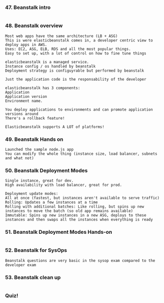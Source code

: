 ### 47. Beanstalk intro 

```text

```

### 48. Beanstalk overview

```text
Most web apps have the same architecture (LB + ASG)
This is were elasticbeanstalk comes in, a developer centric view to deploy apps in AWS.
Uses: EC2, ASG, ELB, RDS and all the most popular things.
Easy to set up, with a lot of control on how to fine tune things

elasticbeanstalk is a managed service.
Instance config / os handled by beanstalk
Deployment strategy is configuyrable but performed by beanstalk

Just the application code is the responsability of the developer

elasticbeanstalk has 3 components:
Application
Application version
Environment name.

You deploy applications to environments and can promote application versions around
There's a rollback feature! 

Elasticbeanstalk supports A LOT of platforms!
```

### 49. Beanstalk Hands on

```text
Launched the sample node.js app
You can modify the whole thing (instance size, load balancer, subnets and what not)

```

### 50. Beanstalk Deployment Modes

```text
Single instance, great for dev. 
High availability with load balancer, great for prod.

Deployment update modes:
All at once (fastest, but instances aren't available to serve traffic)
Rolling: Updates a few instances at a time
Rolling with additional batches: Like rolling, but spins up new instances to move the batch (so old app remains available)
Immutable: Spins up new instances in a new ASG, deploys to these instances and then swaps all the instances when everything is ready
```

### 51. Beanstalk Deployment Modes Hands-on

```text
```

### 52. Beanstalk for SysOps

```text
Beanstalk questions are very basic in the sysop exam compared to the developer exam

```

### 53. Beanstalk clean up
```text

```

### Quiz!
